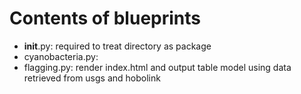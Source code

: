 # Contents of blueprints

- __init__.py: required to treat directory as package
- cyanobacteria.py: 
- flagging.py: render index.html and output table model using data retrieved from usgs and hobolink 

